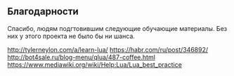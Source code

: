 ## Благодарности
Спасибо, людям подгтовившим следующие обучающие материалы. 
Без них у этого проекта не было бы ни шанса. 

http://tylerneylon.com/a/learn-lua/
https://habr.com/ru/post/346892/
http://bot4sale.ru/blog-menu/qlua/487-coffee.html
https://www.mediawiki.org/wiki/Help:Lua/Lua_best_practice